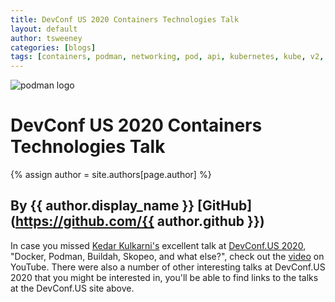 ```yaml
---
title: DevConf US 2020 Containers Technologies Talk 
layout: default
author: tsweeney 
categories: [blogs]
tags: [containers, podman, networking, pod, api, kubernetes, kube, v2, hpc, windows, mac]
---
```

![podman logo](https://podman.io/images/podman.svg)

# DevConf US 2020 Containers Technologies Talk 
{% assign author = site.authors[page.author] %}
## By {{ author.display_name }} [GitHub](https://github.com/{{ author.github }})

In case you missed [Kedar Kulkarni's](https://github.com/kedark3) excellent talk at [DevConf.US 2020](https://www.devconf.info/us/), "Docker, Podman, Buildah, Skopeo, and what else?", check out the [video](https://www.youtube.com/watch?v=5g2F0vSWY3U&feature=youtu.be) on YouTube.  There were also a number of other interesting talks at DevConf.US 2020 that you might be interested in, you'll be able to find links to the talks at the DevConf.US site above.


